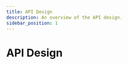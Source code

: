 ```yaml
---
title: API Design
description: An overview of the API design.
sidebar_position: 1
---
```


# API Design
